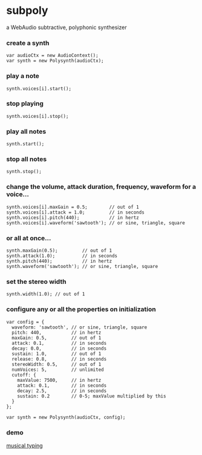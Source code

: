 # subpoly
a WebAudio subtractive, polyphonic synthesizer

### create a synth
```
var audioCtx = new AudioContext();
var synth = new Polysynth(audioCtx);
```

### play a note
`synth.voices[i].start();`

### stop playing
`synth.voices[i].stop();`

### play all notes
`synth.start();`

### stop all notes
`synth.stop();`

### change the volume, attack duration, frequency, waveform for a voice...
```
synth.voices[i].maxGain = 0.5;        // out of 1
synth.voices[i].attack = 1.0;         // in seconds
synth.voices[i].pitch(440);           // in hertz
synth.voices[i].waveform('sawtooth'); // or sine, triangle, square
```

### or all at once...
```
synth.maxGain(0.5);         // out of 1
synth.attack(1.0);          // in seconds
synth.pitch(440);           // in hertz
synth.waveform('sawtooth'); // or sine, triangle, square
```

### set the stereo width
`synth.width(1.0); // out of 1`

### configure any or all the properties on initialization
```
var config = {
  waveform: 'sawtooth', // or sine, triangle, square
  pitch: 440,           // in hertz
  maxGain: 0.5,         // out of 1
  attack: 0.1,          // in seconds
  decay: 0.0,           // in seconds
  sustain: 1.0,         // out of 1
  release: 0.8,         // in seconds
  stereoWidth: 0.5,     // out of 1
  numVoices: 5,         // unlimited
  cutoff: {
    maxValue: 7500,     // in hertz
    attack: 0.1,        // in seconds
    decay: 2.5,         // in seconds
    sustain: 0.2        // 0-5; maxValue multiplied by this
  }
};

var synth = new Polysynth(audioCtx, config);
```

### demo
[musical typing](http://okaybenji.github.io/subpoly/)
